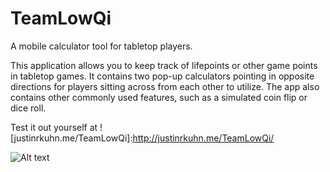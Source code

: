 # TeamLowQi
A mobile calculator tool for tabletop players.

This application allows you to keep track of lifepoints or other game points in tabletop games.
It contains two pop-up calculators pointing in opposite directions for players sitting across from each other to utilize.
The app also contains other commonly used features, such as a simulated coin flip or dice roll.

Test it out yourself at ![justinrkuhn.me/TeamLowQi]:http://justinrkuhn.me/TeamLowQi/


![Alt text](https://i.imgur.com/brTTkIL.png "Calculator Preview")

